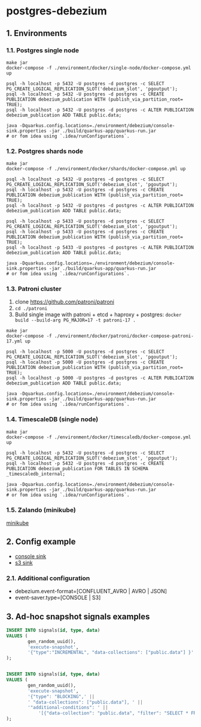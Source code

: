 # postgres-debezium
## 1. Environments
### 1.1. Postgres single node
```shell
make jar
docker-compose -f ./environment/docker/single-node/docker-compose.yml up

psql -h localhost -p 5432 -U postgres -d postgres -c SELECT PG_CREATE_LOGICAL_REPLICATION_SLOT('debezium_slot', 'pgoutput');
psql -h localhost -p 5432 -U postgres -d postgres -c CREATE PUBLICATION debezium_publication WITH (publish_via_partition_root= TRUE);
psql -h localhost -p 5432 -U postgres -d postgres -c ALTER PUBLICATION debezium_publication ADD TABLE public.data;

java -Dquarkus.config.locations=./environment/debezium/console-sink.properties -jar ./build/quarkus-app/quarkus-run.jar
# or fom idea using `.idea/runConfigurations`.
```

### 1.2. Postgres shards node
```shell
make jar
docker-compose -f ./environment/docker/shards/docker-compose.yml up

psql -h localhost -p 5432 -U postgres -d postgres -c SELECT PG_CREATE_LOGICAL_REPLICATION_SLOT('debezium_slot', 'pgoutput');
psql -h localhost -p 5432 -U postgres -d postgres -c CREATE PUBLICATION debezium_publication WITH (publish_via_partition_root= TRUE);
psql -h localhost -p 5432 -U postgres -d postgres -c ALTER PUBLICATION debezium_publication ADD TABLE public.data;

psql -h localhost -p 5433 -U postgres -d postgres -c SELECT PG_CREATE_LOGICAL_REPLICATION_SLOT('debezium_slot', 'pgoutput');
psql -h localhost -p 5433 -U postgres -d postgres -c CREATE PUBLICATION debezium_publication WITH (publish_via_partition_root= TRUE);
psql -h localhost -p 5433 -U postgres -d postgres -c ALTER PUBLICATION debezium_publication ADD TABLE public.data;

java -Dquarkus.config.locations=./environment/debezium/console-sink.properties -jar ./build/quarkus-app/quarkus-run.jar
# or fom idea using `.idea/runConfigurations`.
```

### 1.3. Patroni cluster
1. clone https://github.com/patroni/patroni
2. `cd ./patroni`
3. Build single image with patroni + etcd + haproxy + postgres: `docker build --build-arg PG_MAJOR=17 -t patroni-17 .`

```shell
make jar
docker-compose -f ./environment/docker/patroni/docker-compose-patroni-17.yml up

psql -h localhost -p 5000 -U postgres -d postgres -c SELECT PG_CREATE_LOGICAL_REPLICATION_SLOT('debezium_slot', 'pgoutput');
psql -h localhost -p 5000 -U postgres -d postgres -c CREATE PUBLICATION debezium_publication WITH (publish_via_partition_root= TRUE);
psql -h localhost -p 5000 -U postgres -d postgres -c ALTER PUBLICATION debezium_publication ADD TABLE public.data;

java -Dquarkus.config.locations=./environment/debezium/console-sink.properties -jar ./build/quarkus-app/quarkus-run.jar
# or fom idea using `.idea/runConfigurations`.
```

### 1.4. TimescaleDB (single node)
```shell
make jar
docker-compose -f ./environment/docker/timescaledb/docker-compose.yml up

psql -h localhost -p 5432 -U postgres -d postgres -c SELECT PG_CREATE_LOGICAL_REPLICATION_SLOT('debezium_slot', 'pgoutput');
psql -h localhost -p 5432 -U postgres -d postgres -c CREATE PUBLICATION debezium_publication FOR TABLES IN SCHEMA _timescaledb_internal;

java -Dquarkus.config.locations=./environment/debezium/console-sink.properties -jar ./build/quarkus-app/quarkus-run.jar
# or fom idea using `.idea/runConfigurations`.
```

### 1.5. Zalando (minikube)
[minikube](./minikube.md)

## 2. Config example
- [console sink](./environment/debezium/console-sink.properties)
- [s3 sink](./environment/debezium/s3-sink.properties)

### 2.1. Additional configuration
- debezium.event-format=[CONFLUENT_AVRO | AVRO | JSON]
- event-saver.type=[CONSOLE | S3]

## 3. Ad-hoc snapshot signals examples
```sql
INSERT INTO signals(id, type, data)
VALUES (
        gen_random_uuid(),
        'execute-snapshot',
        '{"type":"INCREMENTAL", "data-collections": ["public.data"] }'
);


INSERT INTO signals(id, type, data)
VALUES (
        gen_random_uuid(),
        'execute-snapshot',
        '{"type": "BLOCKING",' ||
        ' "data-collections": ["public.data"], ' ||
        '"additional-conditions": ' ||
            '[{"data-collection": "public.data", "filter": "SELECT * FROM public.data WHERE id IN (...)"}]}'
);
```
